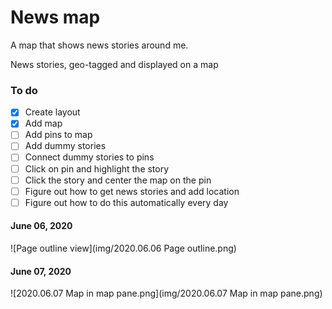 # News map

A map that shows news stories around me. 

News stories, geo-tagged and displayed on a map

### To do
- [x] Create layout
- [x] Add map
- [ ] Add pins to map
- [ ] Add dummy stories
- [ ] Connect dummy stories to pins
- [ ] Click on pin and highlight the story
- [ ] Click the story and center the map on the pin
- [ ] Figure out how to get news stories and add location
- [ ] Figure out how to do this automatically every day

#### June 06, 2020
![Page outline view](img/2020.06.06 Page outline.png)

#### June 07, 2020
![2020.06.07 Map in map pane.png](img/2020.06.07 Map in map pane.png)
